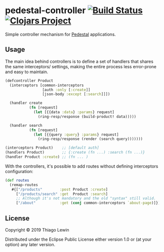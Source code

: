 # pedestal-controller [![Build Status](https://travis-ci.org/tlewin/pedestal-controller.svg?branch=master)](https://travis-ci.org/tlewin/pedestal-controller) [![Clojars Project](https://img.shields.io/clojars/v/pedestal-controller.svg)](https://clojars.org/pedestal-controller)

Simple controller mechanism for [Pedestal](http://pedestal.io/) applications.

## Usage

The main idea behind controllers is to define a set of
handlers that shares the same interceptors/ settings,
making the entire process less error-prone and easy to maintain.

```clojure
(defcontroller Product
  (interceptors [common-interceptors
                 [auth :only [:create]]
                 [json-body :except [:search]]])

  (handler create
           (fn [request]
             (let [{{data :data} :params} request]
               (ring-resp/response (build-product! data)))))

  (handler search
           (fn [request]
             (let [{{query :query} :params} request]
               (ring-resp/response (render (search query)))))))

(interceptors Product)    ;; [default auth]
(handlers Product)        ;; {:create (fn ...) :search (fn ...)}
(handler Product :create) ;; (fn ... )
```

With the controllers, it's possible to add routes without defining
interceptors configuration:

```clojure
(def routes
  (remap-routes
   #{["/products"        :post Product :create]
     ["/products/search" :get  Product :search]
     ;; Although it's not mandatory and the old "syntax" still valid.
     ["/about"           :get (conj common-interceptors `about-page)]}))
```

## License

Copyright © 2019 Thiago Lewin

Distributed under the Eclipse Public License either version 1.0 or (at
your option) any later version.
